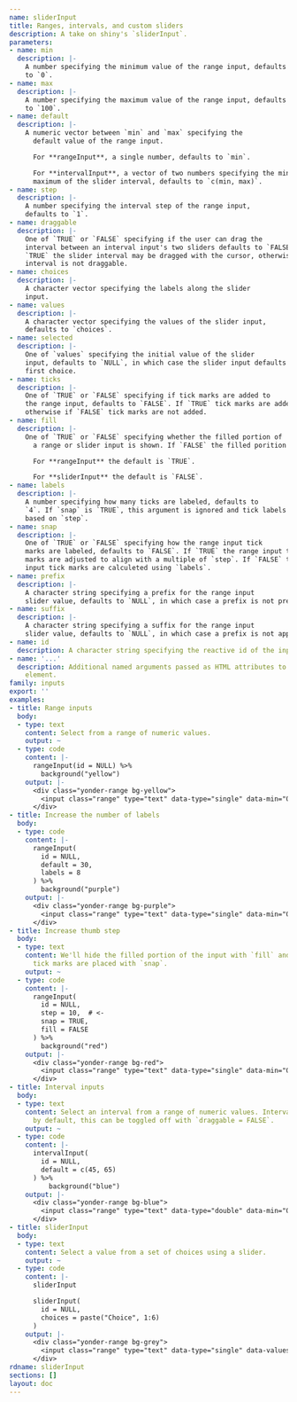 ```yaml
---
name: sliderInput
title: Ranges, intervals, and custom sliders
description: A take on shiny's `sliderInput`.
parameters:
- name: min
  description: |-
    A number specifying the minimum value of the range input, defaults
    to `0`.
- name: max
  description: |-
    A number specifying the maximum value of the range input, defaults
    to `100`.
- name: default
  description: |-
    A numeric vector between `min` and `max` specifying the
      default value of the range input.

      For **rangeInput**, a single number, defaults to `min`.

      For **intervalInput**, a vector of two numbers specifying the minimum and
      maximum of the slider interval, defaults to `c(min, max)`.
- name: step
  description: |-
    A number specifying the interval step of the range input,
    defaults to `1`.
- name: draggable
  description: |-
    One of `TRUE` or `FALSE` specifying if the user can drag the
    interval between an interval input's two sliders defaults to `FALSE`. If
    `TRUE` the slider interval may be dragged with the cursor, otherwise the
    interval is not draggable.
- name: choices
  description: |-
    A character vector specifying the labels along the slider
    input.
- name: values
  description: |-
    A character vector specifying the values of the slider input,
    defaults to `choices`.
- name: selected
  description: |-
    One of `values` specifying the initial value of the slider
    input, defaults to `NULL`, in which case the slider input defaults to the
    first choice.
- name: ticks
  description: |-
    One of `TRUE` or `FALSE` specifying if tick marks are added to
    the range input, defaults to `FALSE`. If `TRUE` tick marks are added,
    otherwise if `FALSE` tick marks are not added.
- name: fill
  description: |-
    One of `TRUE` or `FALSE` specifying whether the filled portion of
      a range or slider input is shown. If `FALSE` the filled porition is hidden.

      For **rangeInput** the default is `TRUE`.

      For **sliderInput** the default is `FALSE`.
- name: labels
  description: |-
    A number specifying how many ticks are labeled, defaults to
    `4`. If `snap` is `TRUE`, this argument is ignored and tick labels are
    based on `step`.
- name: snap
  description: |-
    One of `TRUE` or `FALSE` specifying how the range input tick
    marks are labeled, defaults to `FALSE`. If `TRUE` the range input tick
    marks are adjusted to align with a multiple of `step`. If `FALSE` the range
    input tick marks are calculeted using `labels`.
- name: prefix
  description: |-
    A character string specifying a prefix for the range input
    slider value, defaults to `NULL`, in which case a prefix is not prepended.
- name: suffix
  description: |-
    A character string specifying a suffix for the range input
    slider value, defaults to `NULL`, in which case a prefix is not appended.
- name: id
  description: A character string specifying the reactive id of the input.
- name: '...'
  description: Additional named arguments passed as HTML attributes to the parent
    element.
family: inputs
export: ''
examples:
- title: Range inputs
  body:
  - type: text
    content: Select from a range of numeric values.
    output: ~
  - type: code
    content: |-
      rangeInput(id = NULL) %>%
        background("yellow")
    output: |-
      <div class="yonder-range bg-yellow">
        <input class="range" type="text" data-type="single" data-min="0" data-max="100" data-step="1" data-from="0" data-prettify-separator="," data-grid="TRUE" data-grid-num="4"/>
      </div>
- title: Increase the number of labels
  body:
  - type: code
    content: |-
      rangeInput(
        id = NULL,
        default = 30,
        labels = 8
      ) %>%
        background("purple")
    output: |-
      <div class="yonder-range bg-purple">
        <input class="range" type="text" data-type="single" data-min="0" data-max="100" data-step="1" data-from="30" data-prettify-separator="," data-grid="TRUE" data-grid-num="8"/>
      </div>
- title: Increase thumb step
  body:
  - type: text
    content: We'll hide the filled portion of the input with `fill` and change how
      tick marks are placed with `snap`.
    output: ~
  - type: code
    content: |-
      rangeInput(
        id = NULL,
        step = 10,  # <-
        snap = TRUE,
        fill = FALSE
      ) %>%
        background("red")
    output: |-
      <div class="yonder-range bg-red">
        <input class="range" type="text" data-type="single" data-min="0" data-max="100" data-step="10" data-from="0" data-prettify-separator="," data-grid="TRUE" data-grid-num="4" data-grid-snap="TRUE" data-no-fill="true"/>
      </div>
- title: Interval inputs
  body:
  - type: text
    content: Select an interval from a range of numeric values. Intervals are draggable
      by default, this can be toggled off with `draggable = FALSE`.
    output: ~
  - type: code
    content: |-
      intervalInput(
        id = NULL,
        default = c(45, 65)
      ) %>%
          background("blue")
    output: |-
      <div class="yonder-range bg-blue">
        <input class="range" type="text" data-type="double" data-min="0" data-max="100" data-from="45" data-to="65" data-drag-interval="FALSE" data-prettify-separator="," data-grid="TRUE" data-grid-num="4"/>
      </div>
- title: sliderInput
  body:
  - type: text
    content: Select a value from a set of choices using a slider.
    output: ~
  - type: code
    content: |-
      sliderInput

      sliderInput(
        id = NULL,
        choices = paste("Choice", 1:6)
      )
    output: |-
      <div class="yonder-range bg-grey">
        <input class="range" type="text" data-type="single" data-values="Choice 1,Choice 2,Choice 3,Choice 4,Choice 5,Choice 6" data-choices="Choice 1,Choice 2,Choice 3,Choice 4,Choice 5,Choice 6" data-from data-grid="TRUE" data-hide-min-max="TRUE" data-no-fill="true"/>
      </div>
rdname: sliderInput
sections: []
layout: doc
---
```

